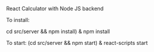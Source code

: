 React Calculator with Node JS backend

To install:

cd src/server && npm install) & npm install


To start:
(cd src/server && npm start) & react-scripts start
